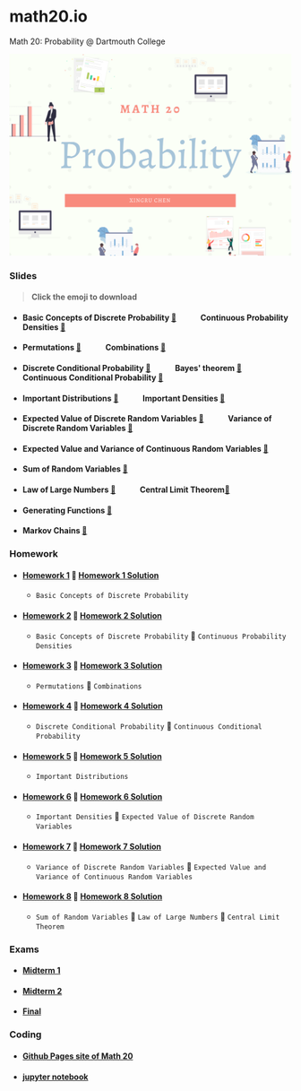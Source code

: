 # math20.io
Math 20: Probability @ Dartmouth College

<p align = "center" >
<img src="./images/Math 20.png" alt="" width="600">
</p>

### Slides 
> #### Click the emoji to download

* #### Basic Concepts of Discrete Probability [:melon:](https://github.com/fudab/math20.io/tree/master/slides/M20_Lec1.pdf) &nbsp; &nbsp; &nbsp; &nbsp; &nbsp; &nbsp; Continuous Probability Densities [:melon:](https://github.com/fudab/math20.io/tree/master/slides/M20_Lec2.pdf)

* #### Permutations [:peach:](https://github.com/fudab/math20.io/tree/master/slides/M20_Lec3.pdf) &nbsp; &nbsp; &nbsp; &nbsp; &nbsp; &nbsp; Combinations [:peach:](https://github.com/fudab/math20.io/tree/master/slides/M20_Lec4.pdf)

* #### Discrete Conditional Probability [:kiwi_fruit:](https://github.com/fudab/math20.io/tree/master/slides/M20_Lec5A.pdf) &nbsp; &nbsp; &nbsp; &nbsp; &nbsp; &nbsp; Bayes' theorem [:kiwi_fruit:](https://github.com/fudab/math20.io/tree/master/slides/M20_Lec5B.pdf) &nbsp; &nbsp; &nbsp; &nbsp; &nbsp; &nbsp; Continuous Conditional Probability [:kiwi_fruit:](https://github.com/fudab/math20.io/tree/master/slides/M20_Lec6.pdf)

* #### Important Distributions [:watermelon:](https://github.com/fudab/math20.io/tree/master/slides/M20_Lec7A.pdf) &nbsp; &nbsp; &nbsp; &nbsp; &nbsp; &nbsp; Important Densities [:watermelon:](https://github.com/fudab/math20.io/tree/master/slides/M20_Lec7B.pdf)

* #### Expected Value of Discrete Random Variables [:pear:](https://github.com/fudab/math20.io/tree/master/slides/M20_Lec8.pdf) &nbsp; &nbsp; &nbsp; &nbsp; &nbsp; &nbsp; Variance of Discrete Random Variables [:pear:](https://github.com/fudab/math20.io/tree/master/slides/M20_Lec9.pdf)

* #### Expected Value and Variance of Continuous Random Variables [:coconut:](https://github.com/fudab/math20.io/tree/master/slides/M20_Lec10.pdf)

* #### Sum of Random Variables [:banana:](https://github.com/fudab/math20.io/tree/master/slides/M20_Lec11.pdf)

* #### Law of Large Numbers [:strawberry:](https://github.com/fudab/math20.io/tree/master/slides/M20_Lec12A.pdf) &nbsp; &nbsp; &nbsp; &nbsp; &nbsp; &nbsp; Central Limit Theorem[:strawberry:](https://github.com/fudab/math20.io/tree/master/slides/M20_Lec12B.pdf)

* #### Generating Functions [:mango:](https://github.com/fudab/math20.io/tree/master/slides/M20_Lec13.pdf)

* #### Markov Chains [:mango:](https://github.com/fudab/math20.io/tree/master/slides/M20_Lec14.pdf)


### Homework

* #### [Homework 1](https://github.com/fudab/math20.io/tree/master/homework/M20_HW1.pdf)  :email: [Homework 1 Solution](https://github.com/fudab/math20.io/tree/master/homework/solution/M20_HW1_Solution.pdf)  
  * `Basic Concepts of Discrete Probability`
  
* #### [Homework 2](https://github.com/fudab/math20.io/tree/master/homework/M20_HW2.pdf) :email: [Homework 2 Solution](https://github.com/fudab/math20.io/tree/master/homework/solution/M20_HW2_Solution.pdf) 
  * `Basic Concepts of Discrete Probability` :icecream: `Continuous Probability Densities`
  
* #### [Homework 3](https://github.com/fudab/math20.io/tree/master/homework/M20_HW3.pdf) :email: [Homework 3 Solution](https://github.com/fudab/math20.io/tree/master/homework/solution/M20_HW3_Solution.pdf) 
  * `Permutations` :icecream: `Combinations`
  
* #### [Homework 4](https://github.com/fudab/math20.io/tree/master/homework/M20_HW4.pdf) :email: [Homework 4 Solution](https://github.com/fudab/math20.io/tree/master/homework/solution/M20_HW4_Solution.pdf) 
  * `Discrete Conditional Probability` :icecream: `Continuous Conditional Probability`
  
* #### [Homework 5](https://github.com/fudab/math20.io/tree/master/homework/M20_HW5.pdf) :email: [Homework 5 Solution](https://github.com/fudab/math20.io/tree/master/homework/solution/M20_HW5_Solution.pdf) 
  * `Important Distributions`

* #### [Homework 6](https://github.com/fudab/math20.io/tree/master/homework/M20_HW6.pdf) :email: [Homework 6 Solution](https://github.com/fudab/math20.io/tree/master/homework/solution/M20_HW6_Solution.pdf) 
  * `Important Densities` :icecream: `Expected Value of Discrete Random Variables`
  
* #### [Homework 7](https://github.com/fudab/math20.io/tree/master/homework/M20_HW7.pdf) :email: [Homework 7 Solution](https://github.com/fudab/math20.io/tree/master/homework/solution/M20_HW7_Solution.pdf) 
  * `Variance of Discrete Random Variables` :icecream: `Expected Value and Variance of Continuous Random Variables`
  
* #### [Homework 8](https://github.com/fudab/math20.io/tree/master/homework/M20_HW8.pdf) :email: [Homework 8 Solution](https://github.com/fudab/math20.io/tree/master/homework/solution/M20_HW8_Solution.pdf) 
  * `Sum of Random Variables` :icecream: `Law of Large Numbers` :icecream: `Central Limit Theorem`
  
### Exams

* #### [Midterm 1](https://github.com/fudab/math20.io/tree/master/exams/Midterm1.pdf)
* #### [Midterm 2](https://github.com/fudab/math20.io/tree/master/exams/Midterm2.pdf)
* #### [Final](https://github.com/fudab/math20.io/tree/master/exams/Final.pdf)

### Coding

* #### [Github Pages site of Math 20](https://fudab.github.io/math20) 

* #### [jupyter notebook](https://github.com/fudab/math20.io/tree/master/scripts)
